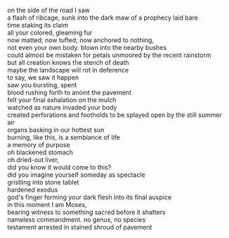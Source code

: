 on the side of the road I saw <br>
a flash of ribcage, sunk into the dark maw of a prophecy laid bare <br>
time staking its claim <br>
all your colored, gleaming fur <br>
now matted; now tufted; now anchored to nothing, <br>
not even your own body. blown into the nearby bushes <br>
could almost be mistaken for petals unmoored by the recent rainstorm <br>
but all creation knows the stench of death <br>
maybe the landscape will rot in deference <br>
to say, we saw it happen <br>
saw you bursting, spent <br>
blood rushing forth to anoint the pavement <br>
felt your final exhalation on the mulch <br>
watched as nature invaded your body <br>
created perforations and footholds to be splayed open by the still summer air <br>
organs basking in our hottest sun <br>
burning, like this, is a semblance of life <br>
a memory of purpose <br>
oh blackened stomach <br>
oh dried-out liver, <br>
did you know it would come to this? <br>
did you imagine yourself someday as spectacle <br>
gristling into stone tablet  <br>
hardened exodus <br>
god's finger forming your dark flesh into its final auspice <br>
in this moment I am Moses, <br>
bearing witness to something sacred before it shatters <br>
nameless commandment. no genus, no species <br>
testament arrested in stained shroud of pavement <br>







